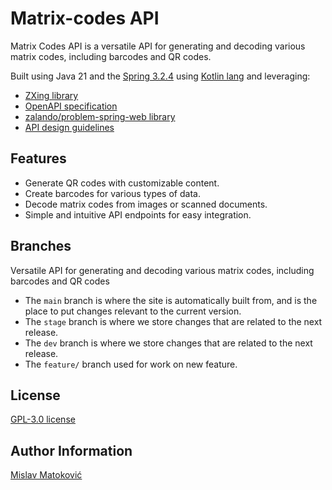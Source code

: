 # Matrix-codes API

Matrix Codes API is a versatile API for generating and decoding various matrix codes, including barcodes and QR codes.

Built using Java 21 and the [Spring 3.2.4](https://spring.io/) using [Kotlin lang](https://kotlinlang.org/) and leveraging:
- [ZXing library](https://github.com/zxing/zxing) 
- [OpenAPI specification](https://swagger.io/resources/open-api/)
- [zalando/problem-spring-web library](https://github.com/zalando/problem-spring-web)
- [API design guidelines](https://opensource.zalando.com/restful-api-guidelines/)

## Features

- Generate QR codes with customizable content.
- Create barcodes for various types of data.
- Decode matrix codes from images or scanned documents.
- Simple and intuitive API endpoints for easy integration.

## Branches

Versatile API for generating and decoding various matrix codes, including barcodes and QR codes

- The `main` branch is where the site is automatically built from, and is the place to put changes relevant to the current version.
- The `stage` branch is where we store changes that are related to the next release.
- The `dev` branch is where we store changes that are related to the next release.
- The `feature/` branch used for work on new feature.

## License

[GPL-3.0 license](LICENSE)

## Author Information

[Mislav Matoković](https://github.com/mmatokovic)